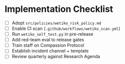 # Implementation Checklist

- [ ] Adopt `src/policies/wetiko_risk_policy.md`
- [ ] Enable CI scan (`.github/workflows/wetiko_scan.yml`)
- [ ] Run `wetiko_self_test.py` in pre-release
- [ ] Add red-team eval to release gates
- [ ] Train staff on Compassion Protocol
- [ ] Establish incident channel + template
- [ ] Review quarterly against Research Agenda
